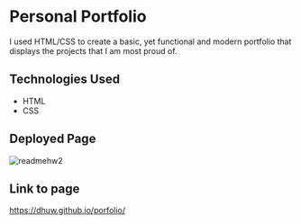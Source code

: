 # Personal Portfolio
I used HTML/CSS to create a basic, yet functional and modern portfolio that displays the projects that I am most proud of.


## Technologies Used
- HTML
- CSS




## Deployed Page
![readmehw2](https://user-images.githubusercontent.com/101857547/164958280-d13c507e-5a69-49b3-9256-1c7857dc93fc.PNG)


## Link to page

https://dhuw.github.io/porfolio/
